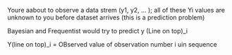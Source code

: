 ---
---

Youre aabout to observe a data strem (y1, y2, ... ); all of these Yi values are unknown to you before dataset arrives (this is a prediction problem)

Bayesian and Frequentist would try to predict y (Line on top)\_i

Y(line on top)\_i = OBserved value of observation number i uin sequence
